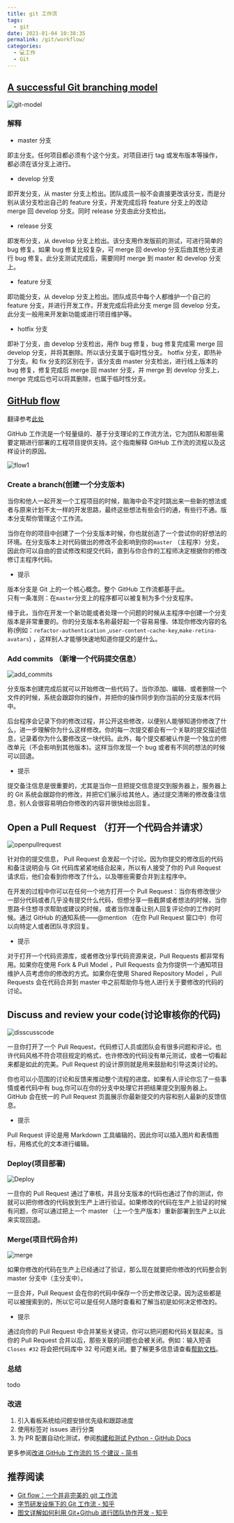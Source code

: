 ```yaml
---
title: git 工作流
tags: 
  - git
date: 2021-01-04 10:38:35
permalink: /git/workflow/
categories: 
  - 💻工作
  - Git
---
```

## [A successful Git branching model](https://nvie.com/posts/a-successful-git-branching-model/)

![git-model](https://nvie.com/img/git-model@2x.png)

### 解释

- master 分支

即主分支。任何项目都必须有个这个分支。对项目进行 tag 或发布版本等操作，都必须在该分支上进行。

- develop 分支

即开发分支，从 master 分支上检出。团队成员一般不会直接更改该分支，而是分别从该分支检出自己的 feature 分支，开发完成后将 feature 分支上的改动 merge 回 develop 分支。同时 release 分支由此分支检出。

- release 分支

即发布分支，从 develop 分支上检出。该分支用作发版前的测试，可进行简单的 bug 修复。如果 bug 修复比较复杂，可 merge 回 develop 分支后由其他分支进行 bug 修复。此分支测试完成后，需要同时 merge 到 master 和 develop 分支上。

- feature 分支

即功能分支，从 develop 分支上检出。团队成员中每个人都维护一个自己的 feature 分支，并进行开发工作，开发完成后将此分支 merge 回 develop 分支。此分支一般用来开发新功能或进行项目维护等。

- hotfix 分支

即补丁分支，由 develop 分支检出，用作 bug 修复，bug 修复完成需 merge 回 develop 分支，并将其删除。所以该分支属于临时性分支。
hotfix 分支，即热补丁分支。和 fix 分支的区别在于，该分支由 master 分支检出，进行线上版本的 bug 修复，修复完成后 merge 回 master 分支，并 merge 到 develop 分支上，merge 完成后也可以将其删除，也属于临时性分支。

## [GitHub flow](https://guides.github.com/introduction/flow/)

翻译参考[此处](https://blog.csdn.net/jeff_liu_sky_/article/details/52211579)

GitHub 工作流是一个轻量级的、基于分支理论的工作流方法，它为团队和那些需要定期进行部署的工程项目提供支持。这个指南解释 GitHub 工作流的流程以及这样设计的原因。  

![flow1](https://cdn.jsdelivr.net/gh/masantu/statics/images/20210120201444.png)

### Create a branch(创建一个分支版本)

当你和他人一起开发一个工程项目的时候，脑海中会不定时跳出来一些新的想法或者与原来计划不太一样的开发思路，最终这些想法有些会行的通，有些行不通。版本分支帮你管理这个工作流。

当你在你的项目中创建了一个分支版本时候，你也就创造了一个尝试你的好想法的环境。在分支版本上对代码做出的修改不会影响到你的`master` （主程序）分支，因此你可以自由的尝试修改和提交代码，直到与你合作的工程师决定根据你的修改修订主程序代码。

- 提示

版本分支是 Git 上的一个核心概念。整个 GitHub 工作流都基于此。  
只有一条准则：在`master`分支上的程序都可以被复制为多个分支程序。

缘于此，当你在开发一个新功能或者处理一个问题的时候从主程序中创建一个分支版本是非常重要的。你的分支版本名称最好起一个容易易懂、体现你修改内容的名称(例如：`refactor-authentication` ,`user-content-cache-key`,`make-retina-avatars`) ，这样别人才能够快速地知道你提交的是什么。

### Add commits （新增一个代码提交信息）

![add_commits](https://cdn.jsdelivr.net/gh/masantu/statics/images/20210120201545.png)


分支版本创建完成后就可以开始修改一些代码了。当你添加、编辑、或者删除一个文件的时候，系统会跟踪你的操作，并把你的操作同步到你当前的分支版本代码中。

后台程序会记录下你的修改过程，并公开这些修改，以便别人能够知道你修改了什么，进一步理解你为什么这样修改。你的每一次提交都会有一个关联的提交描述信息，记录着你为什么要修改这一块代码。此外，每个提交都被认作是一个独立的修改单元（不会影响到其他版本)。这样当你发现一个 bug 或者有不同的想法的时候可以回退。

-  提示

提交备注信息是很重要的，尤其是当你一旦把提交信息提交到服务器上，服务器上的 Git 系统会跟踪你的修改，并把它们展示给其他人。通过提交清晰的修改备注信息，别人会很容易明白你修改的内容并很快给出回复。

## Open a Pull Request （打开一个代码合并请求）

![openpullrequest](https://cdn.jsdelivr.net/gh/masantu/statics/images/20210120201626.png)

针对你的提交信息， Pull Request 会发起一个讨论。因为你提交的修改后的代码和备注说明会与 Git 代码库紧紧地结合起来，所以有人接受了你的 Pull Request 请求后，他们会看到你修改了什么，以及哪些需要合并到主程序中。

在开发的过程中你可以在任何一个地方打开一个 Pull Request：当你有修改很少一部分代码或者几乎没有提交什么代码，但想分享一些截屏或者想法的时候，当你思路卡住想寻求帮助或建议的时候，或者当你准备让别人回复评论你的工作的时候。通过 GitHub 的通知系统——@mention （在你 Pull Request 窗口中）你可以向特定人或者团队寻求回复。

-  提示

对于打开一个代码资源库，或者修改分享代码资源来说，Pull Requests 都非常有用。如果你在使用 Fork & Pull Model ，Pull Requests 会为你提供一个通知项目维护人员考虑你的修改的方式。如果你在使用 Shared Repository Model ，Pull Requests 会在代码合并到 master 中之前帮助你与他人进行关于要修改的代码的讨论。

## Discuss and review your code(讨论审核你的代码)

![disscusscode](https://cdn.jsdelivr.net/gh/masantu/statics/images/20210120201723.png)

一旦你打开了一个 Pull Request，代码修订人员或团队会有很多问题和评论。也许代码风格不符合项目规定的格式，也许修改的代码没有单元测试，或者一切看起来都是如此的完美。Pull Request 的设计原则就是用来鼓励和引导这类讨论的。

你也可以小范围的讨论和反馈来推动整个流程的进度。如果有人评论你忘了一些事情或者代码中有 bug,你可以在你的分支中处理它并把结果提交到服务器上。GitHub 会在统一的 Pull Request 页面展示你最新提交的内容和别人最新的反馈信息。

- 提示 

 Pull Request 评论是用 Markdown 工具编辑的，因此你可以插入图片和表情图标，用格式化的文本进行编辑。

### Deploy(项目部署)

![Deploy](https://img-blog.csdn.net/20160815143956844)  

一旦你的 Pull Request 通过了审核，并且分支版本的代码也通过了你的测试，你就可以把你修改的代码放到生产上进行验证。如果修改的代码在生产上验证的时候有问题，你可以通过把上一个 master （上一个生产版本）重新部署到生产上以此来实现回退。

### Merge(项目代码合并)

![merge](https://cdn.jsdelivr.net/gh/masantu/statics/images/20210120202013.png)
 
如果你修改的代码在生产上已经通过了验证，那么现在就要把你修改的代码整合到 master 分支中（主分支中）。

一旦合并，Pull Request 会在你的代码中保存一个历史修改记录。因为这些都是可以被搜索到的，所以它可以是任何人随时查看和了解当初是如何决定修改的。

- 提示  

通过向你的 Pull Request 中合并某些关键词，你可以把问题和代码关联起来。当你的 Pull Request 合并以后，那些关联的问题也会被关闭。例如：输入短语`Closes #32` 将会把代码库中 32 号问题关闭。要了解更多信息请查看[帮助文档](https://help.github.com/articles/closing-issues-via-commit-messages)。

### 总结

todo

### 改进

1. 引入看板系统给问题安排优先级和跟踪进度
2. 使用标签对 issues 进行分类
3. 为 PR 配置自动化测试，参阅[构建和测试 Python - GitHub Docs](https://docs.github.com/cn/free-pro-team@latest/actions/guides/building-and-testing-python)

更多参阅[改进 GitHub 工作流的 15 个建议 - 简书](https://www.jianshu.com/p/4a0672f4d1c5)

## 推荐阅读

- [Git flow：一个并非完美的 git 工作流](https://liqiang.io/post/git-flow-the-git-workflow-caa836c0?lang=ZH_CN)
- [字节研发设施下的 Git 工作流 - 知乎](https://zhuanlan.zhihu.com/p/257158164)
- [图文详解如何利用 Git+Github 进行团队协作开发 - 知乎](https://zhuanlan.zhihu.com/p/23478654)